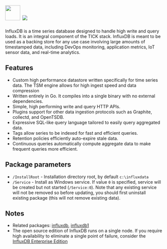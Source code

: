 # <img src="https://cdn.jsdelivr.net/gh/majkinetor/chocolatey/influxdb2/icon.png" width="48" height="48"/> [![](https://img.shields.io/chocolatey/v/influxdb2.svg?color=red&label=influxdb2)](https://chocolatey.org/packages/influxdb2)

InfluxDB is a time series database designed to handle high write and query loads. It is an integral component of the TICK stack. InfluxDB is meant to be used as a backing store for any use case involving large amounts of timestamped data, including DevOps monitoring, application metrics, IoT sensor data, and real-time analytics.

## Features

- Custom high performance datastore written specifically for time series data. The TSM engine allows for high ingest speed and data compression
- Written entirely in Go. It compiles into a single binary with no external dependencies.
- Simple, high performing write and query HTTP APIs.
- Plugins support for other data ingestion protocols such as Graphite, collectd, and OpenTSDB.
- Expressive SQL-like query language tailored to easily query aggregated data.
- Tags allow series to be indexed for fast and efficient queries.
- Retention policies efficiently auto-expire stale data.
- Continuous queries automatically compute aggregate data to make frequent queries more efficient.

## Package parameters

- `/InstallRoot` - Installation directory root, by default `c:\influxdata`
- `/Service` - Install as Windows service. If value `0` is specified, service will be created but not started (`/Service:0`). Note that any existing service will not be removed so before updating, you should first uninstall existing package (this will not remove existing data).

## Notes

- Related packages: [influxdb](https://chocolatey.org/packages/influxdb), [influxdb1](https://chocolatey.org/packages/influxdb1)
- The open source edition of InfluxDB runs on a single node. If you require high availability to eliminate a single point of failure, consider the [InfluxDB Enterprise Edition](https://www.influxdata.com/products/influxdb-enterprise)
